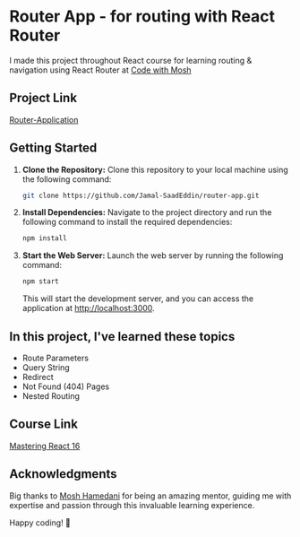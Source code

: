 # Router App - for routing with React Router

I made this project throughout React course for learning routing & navigation using React Router at [Code with Mosh](https://codewithmosh.com)

## Project Link

[Router-Application](https://router-app-react.netlify.app/)

## Getting Started

1. **Clone the Repository:**
   Clone this repository to your local machine using the following command:

   ```bash
   git clone https://github.com/Jamal-SaadEddin/router-app.git
   ```

2. **Install Dependencies:**
   Navigate to the project directory and run the following command to install the required dependencies:

   ```bash
   npm install
   ```

3. **Start the Web Server:**
   Launch the web server by running the following command:

   ```bash
   npm start
   ```

   This will start the development server, and you can access the application at [http://localhost:3000](http://localhost:3000).

## In this project, I've learned these topics
- Route Parameters
- Query String
- Redirect
- Not Found (404) Pages
- Nested Routing

## Course Link

[Mastering React 16](https://codewithmosh.com/p/mastering-react)

## Acknowledgments
Big thanks to [Mosh Hamedani](https://github.com/mosh-hamedani) for being an amazing mentor, guiding me with expertise and passion through this invaluable learning experience.

Happy coding! 🚀
